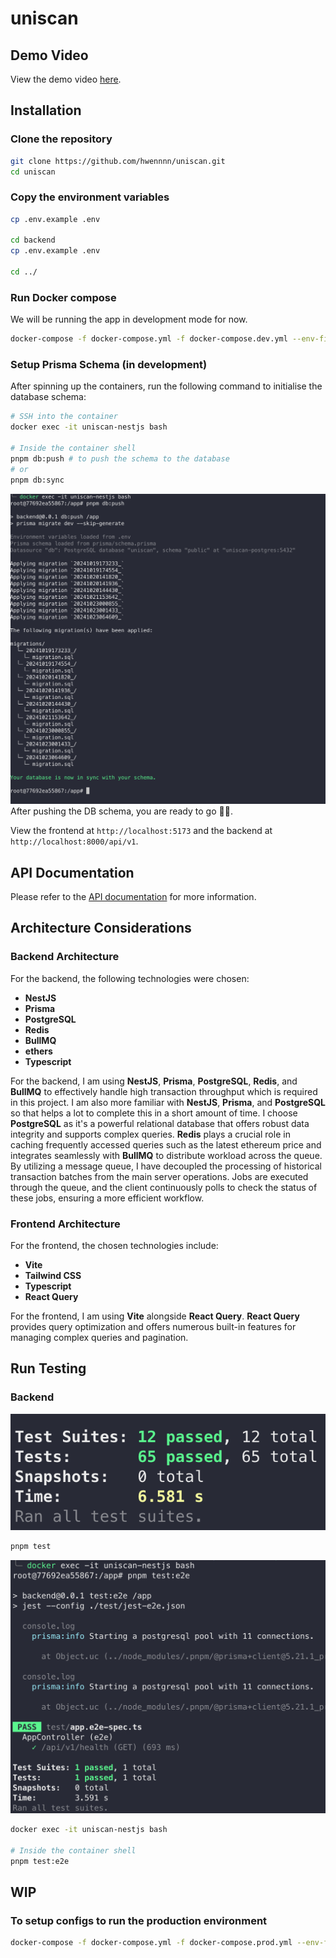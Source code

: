 # uniscan

## Demo Video

View the demo video [here](https://youtu.be/Llf3kSnb6PY).

## Installation

### Clone the repository

```bash
git clone https://github.com/hwennnn/uniscan.git
cd uniscan
```

### Copy the environment variables

```bash
cp .env.example .env

cd backend
cp .env.example .env

cd ../
```

### Run Docker compose

We will be running the app in development mode for now.

```bash
docker-compose -f docker-compose.yml -f docker-compose.dev.yml --env-file .env up --build
```

### Setup Prisma Schema (in development)

After spinning up the containers, run the following command to initialise the database schema:

```bash
# SSH into the container
docker exec -it uniscan-nestjs bash

# Inside the container shell
pnpm db:push # to push the schema to the database
# or
pnpm db:sync
```

![Push DB schema](docs/push-schema.png)
After pushing the DB schema, you are ready to go 🎉🎉.

View the frontend at `http://localhost:5173` and the backend at `http://localhost:8000/api/v1`.

## API Documentation

Please refer to the [API documentation](docs/API_DOCUMENTATION.md) for more information.

## Architecture Considerations

### Backend Architecture

For the backend, the following technologies were chosen:

- **NestJS**
- **Prisma**
- **PostgreSQL**
- **Redis**
- **BullMQ**
- **ethers**
- **Typescript**
  
For the backend, I am using **NestJS**, **Prisma**, **PostgreSQL**, **Redis**, and **BullMQ** to effectively handle high transaction throughput which is required in this project. I am also more familiar with **NestJS**, **Prisma**, and **PostgreSQL** so that helps a lot to complete this in a short amount of time. I choose **PostgreSQL** as it's a powerful relational database that offers robust data integrity and supports complex queries. **Redis** plays a crucial role in caching frequently accessed queries such as the latest ethereum price and integrates seamlessly with **BullMQ** to distribute workload across the queue. By utilizing a message queue, I have decoupled the processing of historical transaction batches from the main server operations. Jobs are executed through the queue, and the client continuously polls to check the status of these jobs, ensuring a more efficient workflow.

### Frontend Architecture

For the frontend, the chosen technologies include:

- **Vite**
- **Tailwind CSS**
- **Typescript**
- **React Query**

For the frontend, I am using **Vite** alongside **React Query**. **React Query** provides query optimization and offers numerous built-in features for managing complex queries and pagination.

## Run Testing

### Backend

![test](docs/test.png)

```bash
pnpm test
```

![e2e test](docs/test-e2e.png)

```bash
docker exec -it uniscan-nestjs bash

# Inside the container shell
pnpm test:e2e
```

## WIP

### To setup configs to run the production environment

```bash
docker-compose -f docker-compose.yml -f docker-compose.prod.yml --env-file .env up --build
```
